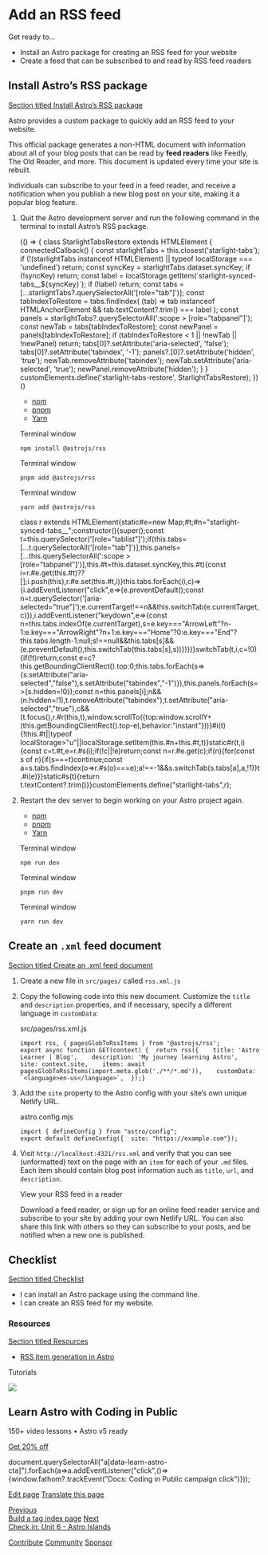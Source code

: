 Add an RSS feed
===============

Get ready to…

*   Install an Astro package for creating an RSS feed for your website
*   Create a feed that can be subscribed to and read by RSS feed readers

Install Astro’s RSS package
---------------------------

[Section titled Install Astro’s RSS package](#install-astros-rss-package)

Astro provides a custom package to quickly add an RSS feed to your website.

This official package generates a non-HTML document with information about all of your blog posts that can be read by **feed readers** like Feedly, The Old Reader, and more. This document is updated every time your site is rebuilt.

Individuals can subscribe to your feed in a feed reader, and receive a notification when you publish a new blog post on your site, making it a popular blog feature.

1.  Quit the Astro development server and run the following command in the terminal to install Astro’s RSS package.
    
    (() => { class StarlightTabsRestore extends HTMLElement { connectedCallback() { const starlightTabs = this.closest('starlight-tabs'); if (!(starlightTabs instanceof HTMLElement) || typeof localStorage === 'undefined') return; const syncKey = starlightTabs.dataset.syncKey; if (!syncKey) return; const label = localStorage.getItem(\`starlight-synced-tabs\_\_${syncKey}\`); if (!label) return; const tabs = \[...starlightTabs?.querySelectorAll('\[role="tab"\]')\]; const tabIndexToRestore = tabs.findIndex( (tab) => tab instanceof HTMLAnchorElement && tab.textContent?.trim() === label ); const panels = starlightTabs?.querySelectorAll(':scope > \[role="tabpanel"\]'); const newTab = tabs\[tabIndexToRestore\]; const newPanel = panels\[tabIndexToRestore\]; if (tabIndexToRestore < 1 || !newTab || !newPanel) return; tabs\[0\]?.setAttribute('aria-selected', 'false'); tabs\[0\]?.setAttribute('tabindex', '-1'); panels?.\[0\]?.setAttribute('hidden', 'true'); newTab.removeAttribute('tabindex'); newTab.setAttribute('aria-selected', 'true'); newPanel.removeAttribute('hidden'); } } customElements.define('starlight-tabs-restore', StarlightTabsRestore); })()
    
    *   [npm](#tab-panel-3399)
    *   [pnpm](#tab-panel-3400)
    *   [Yarn](#tab-panel-3401)
    
    Terminal window
    
        npm install @astrojs/rss
    
    Terminal window
    
        pnpm add @astrojs/rss
    
    Terminal window
    
        yarn add @astrojs/rss
    
    class r extends HTMLElement{static#e=new Map;#t;#n="starlight-synced-tabs\_\_";constructor(){super();const t=this.querySelector('\[role="tablist"\]');if(this.tabs=\[...t.querySelectorAll('\[role="tab"\]')\],this.panels=\[...this.querySelectorAll(':scope > \[role="tabpanel"\]')\],this.#t=this.dataset.syncKey,this.#t){const i=r.#e.get(this.#t)??\[\];i.push(this),r.#e.set(this.#t,i)}this.tabs.forEach((i,c)=>{i.addEventListener("click",e=>{e.preventDefault();const n=t.querySelector('\[aria-selected="true"\]');e.currentTarget!==n&&this.switchTab(e.currentTarget,c)}),i.addEventListener("keydown",e=>{const n=this.tabs.indexOf(e.currentTarget),s=e.key==="ArrowLeft"?n-1:e.key==="ArrowRight"?n+1:e.key==="Home"?0:e.key==="End"?this.tabs.length-1:null;s!==null&&this.tabs\[s\]&&(e.preventDefault(),this.switchTab(this.tabs\[s\],s))})})}switchTab(t,i,c=!0){if(!t)return;const e=c?this.getBoundingClientRect().top:0;this.tabs.forEach(s=>{s.setAttribute("aria-selected","false"),s.setAttribute("tabindex","-1")}),this.panels.forEach(s=>{s.hidden=!0});const n=this.panels\[i\];n&&(n.hidden=!1),t.removeAttribute("tabindex"),t.setAttribute("aria-selected","true"),c&&(t.focus(),r.#r(this,t),window.scrollTo({top:window.scrollY+(this.getBoundingClientRect().top-e),behavior:"instant"}))}#i(t){!this.#t||typeof localStorage>"u"||localStorage.setItem(this.#n+this.#t,t)}static#r(t,i){const c=t.#t,e=r.#s(i);if(!c||!e)return;const n=r.#e.get(c);if(n){for(const s of n){if(s===t)continue;const a=s.tabs.findIndex(o=>r.#s(o)===e);a!==-1&&s.switchTab(s.tabs\[a\],a,!1)}t.#i(e)}}static#s(t){return t.textContent?.trim()}}customElements.define("starlight-tabs",r);
2.  Restart the dev server to begin working on your Astro project again.
    
    *   [npm](#tab-panel-3402)
    *   [pnpm](#tab-panel-3403)
    *   [Yarn](#tab-panel-3404)
    
    Terminal window
    
        npm run dev
    
    Terminal window
    
        pnpm run dev
    
    Terminal window
    
        yarn run dev
    

Create an `.xml` feed document
------------------------------

[Section titled Create an .xml feed document](#create-an-xml-feed-document)

1.  Create a new file in `src/pages/` called `rss.xml.js`
    
2.  Copy the following code into this new document. Customize the `title` and `description` properties, and if necessary, specify a different language in `customData`:
    
    src/pages/rss.xml.js
    
        import rss, { pagesGlobToRssItems } from '@astrojs/rss';
        export async function GET(context) {  return rss({    title: 'Astro Learner | Blog',    description: 'My journey learning Astro',    site: context.site,    items: await pagesGlobToRssItems(import.meta.glob('./**/*.md')),    customData: `<language>en-us</language>`,  });}
    
3.  Add the `site` property to the Astro config with your site’s own unique Netlify URL.
    
    astro.config.mjs
    
        import { defineConfig } from "astro/config";
        export default defineConfig({  site: "https://example.com"});
    
4.  Visit `http://localhost:4321/rss.xml` and verify that you can see (unformatted) text on the page with an `item` for each of your `.md` files. Each item should contain blog post information such as `title`, `url`, and `description`.
    
    View your RSS feed in a reader
    
    Download a feed reader, or sign up for an online feed reader service and subscribe to your site by adding your own Netlify URL. You can also share this link with others so they can subscribe to your posts, and be notified when a new one is published.
    

Checklist
---------

[Section titled Checklist](#checklist)

 *    I can install an Astro package using the command line.
*    I can create an RSS feed for my website.

### Resources

[Section titled Resources](#resources)

*   [RSS item generation in Astro](/en/recipes/rss/#using-glob-imports)

Tutorials

![](/_astro/CodingInPublic.DpaYu7Qd_5sx41.webp)

Learn Astro with **Coding in Public**
-------------------------------------

150+ video lessons • Astro v5 ready

[Get 20% off](https://learnastro.dev?code=ASTRO_PROMO)

document.querySelectorAll("a\[data-learn-astro-cta\]").forEach(a=>a.addEventListener("click",()=>{window.fathom?.trackEvent("Docs: Coding in Public campaign click")}));

[Edit page](https://github.com/withastro/docs/edit/main/src/content/docs/en/tutorial/5-astro-api/4.mdx) [Translate this page](https://contribute.docs.astro.build/guides/i18n/)

[Previous  
Build a tag index page](/en/tutorial/5-astro-api/3/) [Next  
Check in: Unit 6 - Astro Islands](/en/tutorial/6-islands/)

[Contribute](/en/contribute/) [Community](https://astro.build/chat) [Sponsor](https://opencollective.com/astrodotbuild)

